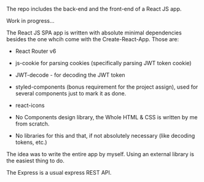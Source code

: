 The repo includes the back-end and the front-end of a React JS app.

Work in progress...

The React JS SPA app is written with absolute minimal dependencies besides the one whcih come with the Create-React-App.
Those are:

- React Router v6
- js-cookie for parsing cookies (specifically parsing JWT token cookie)
- JWT-decode - for decoding the JWT token
- styled-components (bonus requirement for the project assign), used for several components just to mark it as done.
- react-icons

- No Components design library, the Whole HTML & CSS is written by me from scratch.
- No libraries for this and that, if not absolutely necessary (like decoding tokens, etc.)

The idea was to write the entire app by myself. Using an external library is the easiest thing to do.

The Express is a usual express REST API.